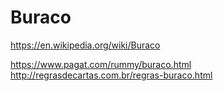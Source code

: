 # Buraco

https://en.wikipedia.org/wiki/Buraco

https://www.pagat.com/rummy/buraco.html
http://regrasdecartas.com.br/regras-buraco.html
